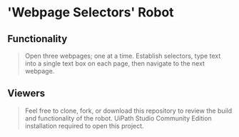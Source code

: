 # 'Webpage Selectors' Robot

## Functionality
> Open three webpages; one at a time. Establish selectors, type text into a single text box on each page, then navigate to the next webpage.

## Viewers
> Feel free to clone, fork, or download this repository to review the build and functionality of the robot. UiPath Studio Community Edition installation required to open this project.
